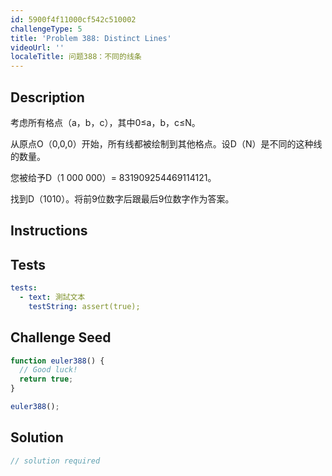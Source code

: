 ```yaml
---
id: 5900f4f11000cf542c510002
challengeType: 5
title: 'Problem 388: Distinct Lines'
videoUrl: ''
localeTitle: 问题388：不同的线条
---
```


## Description
<section id="description">考虑所有格点（a，b，c），其中0≤a，b，c≤N。 <p>从原点O（0,0,0）开始，所有线都被绘制到其他格点。设D（N）是不同的这种线的数量。 </p><p>您被给予D（1 000 000）= 831909254469114121。 </p><p>找到D（1010）。将前9位数字后跟最后9位数字作为答案。 </p></section>

## Instructions
<section id="instructions">
</section>

## Tests
<section id='tests'>

```yml
tests:
  - text: 測試文本
    testString: assert(true);

```

</section>

## Challenge Seed
<section id='challengeSeed'>

<div id='js-seed'>

```js
function euler388() {
  // Good luck!
  return true;
}

euler388();

```

</div>



</section>

## Solution
<section id='solution'>

```js
// solution required
```
</section>
